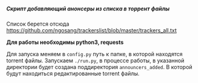 ##### Скрипт добавляющий анонсеры из списка в торрент файлы
Список берется отсюда https://github.com/ngosang/trackerslist/blob/master/trackers_all.txt

**Для работы необходимы python3, requests**

Для запуска меняем в `config.py` путь к папке, в которой находятся torrent файлы.
Запускаем `./run.py`, в процессе работы, в указанной директории будет создана поддиректория `announcers_added`.
В которой будут находиться редактированные torrent файлы.
